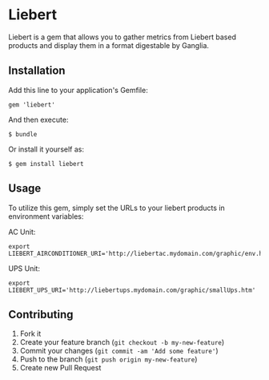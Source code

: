 # Liebert

Liebert is a gem that allows you to gather metrics from Liebert based products and display them in a format digestable by Ganglia.

## Installation

Add this line to your application's Gemfile:

    gem 'liebert'

And then execute:

    $ bundle

Or install it yourself as:

    $ gem install liebert

## Usage

To utilize this gem, simply set the URLs to your liebert products in environment variables:

AC Unit:  
```
export LIEBERT_AIRCONDITIONER_URI='http://liebertac.mydomain.com/graphic/env.htm'
```

UPS Unit:  
```
export LIEBERT_UPS_URI='http://liebertups.mydomain.com/graphic/smallUps.htm'
```

## Contributing

1. Fork it
2. Create your feature branch (`git checkout -b my-new-feature`)
3. Commit your changes (`git commit -am 'Add some feature'`)
4. Push to the branch (`git push origin my-new-feature`)
5. Create new Pull Request
